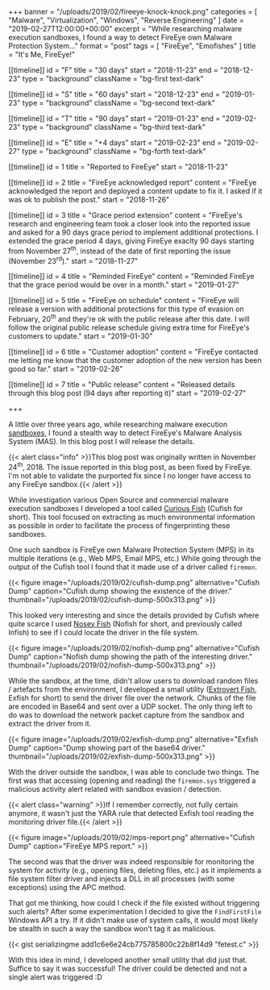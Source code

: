 +++
banner = "/uploads/2019/02/fireeye-knock-knock.png"
categories = [ "Malware", "Virtualization", "Windows", "Reverse Engineering" ]
date = "2019-02-27T12:00:00+00:00"
excerpt = "While researching malware execution sandboxes, I found a way to detect FireEye own Malware Protection System..."
format = "post"
tags = [ "FireEye", "Emofishes" ]
title = "It's Me, FireEye!"

[[timeline]]
id = "F"
title = "30 days"
start = "2018-11-23"
end = "2018-12-23"
type = "background"
className = "bg-first text-dark"

[[timeline]]
id = "S"
title = "60 days"
start = "2018-12-23"
end = "2019-01-23"
type = "background"
className = "bg-second text-dark"

[[timeline]]
id = "T"
title = "90 days"
start = "2019-01-23"
end = "2019-02-23"
type = "background"
className = "bg-third text-dark"

[[timeline]]
id = "E"
title = "+4 days"
start = "2019-02-23"
end = "2019-02-27"
type = "background"
className = "bg-forth text-dark"

[[timeline]]
id = 1
title = "Reported to FireEye"
start = "2018-11-23"

[[timeline]]
id = 2
title = "FireEye acknowledged report"
content = "FireEye acknowledged the report and deployed a content update to fix it. I asked if it was ok to publish the post."
start = "2018-11-26"

[[timeline]]
id = 3
title = "Grace period extension"
content = "FireEye's research and engineering team took a closer look into the reported issue and asked for a 90 days grace period to implement additional protections. I extended the grace period 4 days, giving FireEye exaclty 90 days starting from November 27<sup>th</sup>, instead of the date of first reporting the issue (November 23<sup>rd</sup>)."
start = "2018-11-27"

[[timeline]]
id = 4
title = "Reminded FireEye"
content = "Reminded FireEye that the grace period would be over in a month."
start = "2019-01-27"

[[timeline]]
id = 5
title = "FireEye on schedule"
content = "FireEye will release a version with additional protections for this type of evasion on February, 20<sup>th</sup> and they're ok with the public release after this date. I will follow the original public release schedule giving extra time for FireEye's customers to update."
start = "2019-01-30"

[[timeline]]
id = 6
title = "Customer adoption"
content = "FireEye contacted me letting me know that the customer adoption of the new version has been good so far."
start = "2019-02-26"

[[timeline]]
id = 7
title = "Public release"
content = "Released details through this blog post (94 days after reporting it)"
start = "2019-02-27"

+++

A little over three years ago, while researching malware execution [sandboxes][1], I found a stealth way to detect FireEye's Malware Analysis System (MAS). In this blog post I will release the details.

<!--more-->

{{< alert class="info" >}}This blog post was originally written in November 24<sup>th</sup>, 2018. The issue reported in this blog post, as been fixed by FireEye. I'm not able to validate the purported fix since I no longer have access to any FireEye sandbox.{{< /alert >}}

While investigation various Open Source and commercial malware execution sandboxes I developed a tool called [Curious Fish][2] (Cufish for short). This tool focused on extracting as much environmental information as possible in order to facilitate the process of fingerprinting these sandboxes.

One such sandbox is FireEye own Malware Protection System (MPS) in its multiple iterations (e.g., Web MPS, Email MPS, etc.) While going through the output of the Cufish tool I found that it made use of a driver called `firemon`.

{{< figure image="/uploads/2019/02/cufish-dump.png" alternative="Cufish Dump" caption="Cufish dump showing the existence of the driver." thumbnail="/uploads/2019/02/cufish-dump-500x313.png" >}}

This looked very interesting and since the details provided by Cufish where quite scarce I used [Nosey Fish][3] (Nofish for short, and previously called Infish) to see if I could locate the driver in the file system.

{{< figure image="/uploads/2019/02/nofish-dump.png" alternative="Cufish Dump" caption="Nofish dump showing the path of the interesting driver." thumbnail="/uploads/2019/02/nofish-dump-500x313.png" >}}

While the sandbox, at the time, didn't allow users to download random files / artefacts from the environment, I developed a small utility ([Extrovert Fish][1], Exfish for short) to send the driver file over the network. Chunks of the file are encoded in Base64 and  sent over a UDP socket. The only thing left to do was to download the network packet capture from the sandbox and extract the driver from it.

{{< figure image="/uploads/2019/02/exfish-dump.png" alternative="Exfish Dump" caption="Dump showing part of the base64 driver." thumbnail="/uploads/2019/02/exfish-dump-500x313.png" >}}

With the driver outside the sandbox, I was able to conclude two things. The first was that accessing (opening and reading) the `firemon.sys` triggered a malicious activity alert related with sandbox evasion / detection.

{{< alert class="warning" >}}If I remember correctly, not fully certain anymore, it wasn't just the YARA rule that detected Exfish tool reading the monitoring driver file.{{< /alert >}}

{{< figure image="/uploads/2019/02/mps-report.png" alternative="Cufish Dump" caption="FireEye MPS report." >}}

The second was that the driver was indeed responsible for monitoring the system for activity (e.g., opening files, deleting files, etc.) as it implements a file system filter driver and injects a DLL in all processes (with some exceptions) using the APC method.

That got me thinking, how could I check if the file existed without triggering such alerts? After some experimentation I decided to give the `FindFirstFile` Windows API a try. If it didn't make use of system calls, it would most likely be stealth in such a way the sandbox won't tag it as malicious.

{{< gist serializingme add1c6e6e24cb775785800c22b8f14d9 "fetest.c" >}}

With this idea in mind, I developed another small utility that did just that. Suffice to say it was successful! The driver could be detected and not a single alert was triggered :D

[1]: /project/emofishes/ "Emofishes Project"
[2]: /2015/06/12/curious-fish-is-curious/ "Curious Fish Is Curious Post"
[3]: /2015/06/26/emotional-fishes-are-emotional/ "Emotional Fishes Are Emotional Post"
